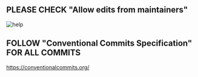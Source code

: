 ## PLEASE CHECK "Allow edits from maintainers"

![help](https://help.github.com/assets/images/help/pull_requests/allow-maintainers-to-make-edits.png)

## FOLLOW "Conventional Commits Specification" FOR ALL COMMITS

https://conventionalcommits.org/
